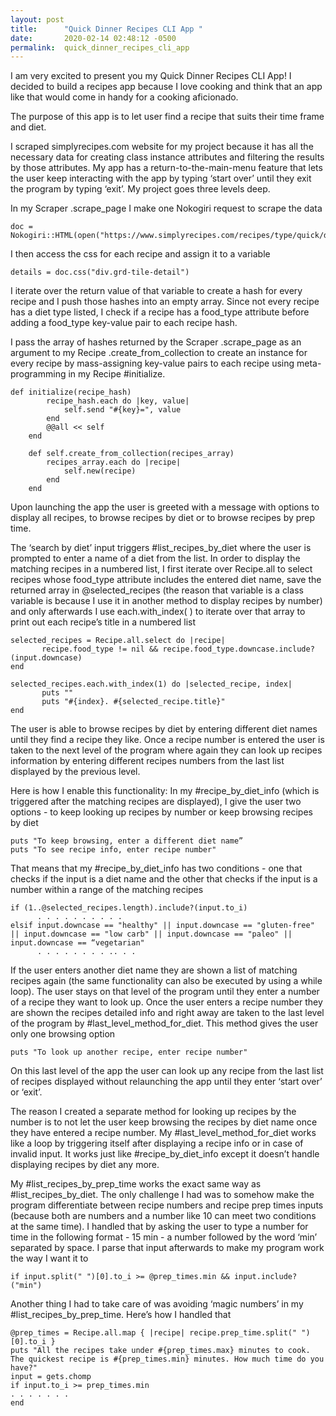 ```yaml
---
layout: post
title:      "Quick Dinner Recipes CLI App "
date:       2020-02-14 02:48:12 -0500
permalink:  quick_dinner_recipes_cli_app
---
```



I am very excited to present you my Quick Dinner Recipes CLI App!
I decided to build a recipes app because I love cooking and think that an app like that would come in handy for a cooking aficionado.

The purpose of this app is to let user find a recipe that suits their time frame and diet. 

I scraped simplyrecipes.com website for my project because it has all the necessary data for creating class instance attributes and filtering the results by those attributes. 
My app has a return-to-the-main-menu feature that lets the user keep interacting with the app by typing ‘start over’ until they exit the program by typing ‘exit’. My project goes three levels deep.

In my Scraper .scrape_page I make one Nokogiri request to scrape the data

```
doc = Nokogiri::HTML(open("https://www.simplyrecipes.com/recipes/type/quick/dinner/"))
```

I then access the css for each recipe and assign it to a variable

```
details = doc.css("div.grd-tile-detail")
```

I iterate over the return value of that variable to create a hash for every recipe and I push those hashes into an empty array. Since not every recipe has a diet type listed, I check if a recipe has a food_type attribute before adding a  food_type key-value pair to each recipe hash.

I pass the array of hashes returned by the Scraper .scrape_page as an argument to my Recipe .create_from_collection to create an instance for every recipe by mass-assigning key-value pairs to each recipe using meta-programming in my Recipe #initialize. 

```
def initialize(recipe_hash)
        recipe_hash.each do |key, value|
            self.send "#{key}=", value 
        end
        @@all << self
    end

    def self.create_from_collection(recipes_array)
        recipes_array.each do |recipe|
            self.new(recipe)
        end
    end
```

Upon launching the app the user is greeted with a message with options to display all recipes, to browse recipes by diet or to browse recipes by prep time. 

The ‘search by diet’ input triggers #list_recipes_by_diet where the user is prompted to enter a name of a diet from the list. In order to display the matching recipes in a numbered list, I first iterate over Recipe.all to select recipes whose food_type attribute includes the entered diet name, save the returned array in @selected_recipes (the reason that variable is a class variable is because I use it in another method to display recipes by number) and only afterwards I use each.with_index( )  to iterate over that array to print out each recipe’s title in a numbered list

```
selected_recipes = Recipe.all.select do |recipe|
       recipe.food_type != nil && recipe.food_type.downcase.include?(input.downcase)
end

selected_recipes.each.with_index(1) do |selected_recipe, index|
       puts "" 
       puts "#{index}. #{selected_recipe.title}"
end
```

The user is able to browse recipes by diet by entering different diet names until they find a recipe they like. Once a recipe number is entered the user is taken to the next level of the program where again they can look up recipes information by entering different recipes numbers from the last list displayed by the previous level. 

Here is how I enable this functionality: 
In my #recipe_by_diet_info (which is triggered after the matching recipes are displayed), I give the user two options - to keep looking up recipes by number or keep browsing recipes by diet 

```
puts "To keep browsing, enter a different diet name”
puts "To see recipe info, enter recipe number"
```

That means that my #recipe_by_diet_info has two conditions - one that checks if the input is a diet name and the other that checks if the input is a number within a range of the matching recipes

```
if (1..@selected_recipes.length).include?(input.to_i)
      . . . . . . . . . .
elsif input.downcase == "healthy" || input.downcase == "gluten-free" || input.downcase == "low carb" || input.downcase == "paleo" || input.downcase == “vegetarian"
      . . . . . . . . .. . . 
```

If the user enters another diet name they are shown a list of matching recipes again (the same functionality can also be executed by using a while loop).  The user stays on that level of the program until they enter a number of a recipe they want to look up. Once the user enters a recipe number they are shown the recipes detailed info and right away are taken to the last level of the program by #last_level_method_for_diet. This method gives the user only one browsing option

```
puts "To look up another recipe, enter recipe number"
```

On this last level of the app the user can look up any recipe from the last list of recipes displayed without relaunching the app until they enter ‘start over’ or ‘exit’.

The reason I created a separate method for looking up recipes by the number is to not let the user keep browsing the recipes by diet name once they have entered a recipe number.
My #last_level_method_for_diet works like a loop by triggering itself after displaying a recipe info or in case of invalid input. It works just like #recipe_by_diet_info except it doesn’t handle displaying recipes by diet any more.

My #list_recipes_by_prep_time works the exact same way as #list_recipes_by_diet. The only challenge I had was to somehow make the program differentiate between recipe numbers and recipe prep times inputs (because both are numbers and a number like 10 can meet two conditions at the same time). I handled that by asking the user to type a number for time in the following format - 15 min - a number followed by the word ‘min’ separated by space. I parse that input afterwards to make my program work the way I want it to

```
if input.split(" ")[0].to_i >= @prep_times.min && input.include?("min")
```

Another thing I had to take care of was avoiding ‘magic numbers’ in my #list_recipes_by_prep_time. Here’s how I handled that

```
@prep_times = Recipe.all.map { |recipe| recipe.prep_time.split(" ")[0].to_i }
puts "All the recipes take under #{prep_times.max} minutes to cook. The quickest recipe is #{prep_times.min} minutes. How much time do you have?"
input = gets.chomp 
if input.to_i >= prep_times.min
. . . . . . .  
end
```
















